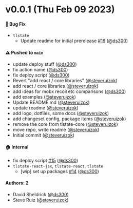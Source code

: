 # v0.0.1 (Thu Feb 09 2023)

#### 🐛 Bug Fix

- `tlstate`
  - Update readme for initial prerelease [#16](https://github.com/tldraw/tlstate/pull/16) ([@ds300](https://github.com/ds300))

#### ⚠️ Pushed to `main`

- update deploy stuff ([@ds300](https://github.com/ds300))
- fix action name ([@ds300](https://github.com/ds300))
- fix deploy script ([@ds300](https://github.com/ds300))
- Revert "add react / core libraries" ([@steveruizok](https://github.com/steveruizok))
- add react / core libraries ([@steveruizok](https://github.com/steveruizok))
- add ideas for mobx recoil etc comparisons ([@ds300](https://github.com/ds300))
- add examples ([@steveruizok](https://github.com/steveruizok))
- Update README.md ([@steveruizok](https://github.com/steveruizok))
- update readme ([@steveruizok](https://github.com/steveruizok))
- add logo, dotfiles, some docs ([@steveruizok](https://github.com/steveruizok))
- add changeset config, package items ([@steveruizok](https://github.com/steveruizok))
- remove the core from tlstate-core ([@steveruizok](https://github.com/steveruizok))
- move repo, write readme ([@steveruizok](https://github.com/steveruizok))
- Initial commit ([@steveruizok](https://github.com/steveruizok))

#### 🏠 Internal

- fix deploy script [#15](https://github.com/tldraw/tlstate/pull/15) ([@ds300](https://github.com/ds300))
- `tlstate-react-jsx`, `tlstate-react`, `tlstate`
  - [wip] set up packages [#14](https://github.com/tldraw/tlstate/pull/14) ([@ds300](https://github.com/ds300))

#### Authors: 2

- David Sheldrick ([@ds300](https://github.com/ds300))
- Steve Ruiz ([@steveruizok](https://github.com/steveruizok))
